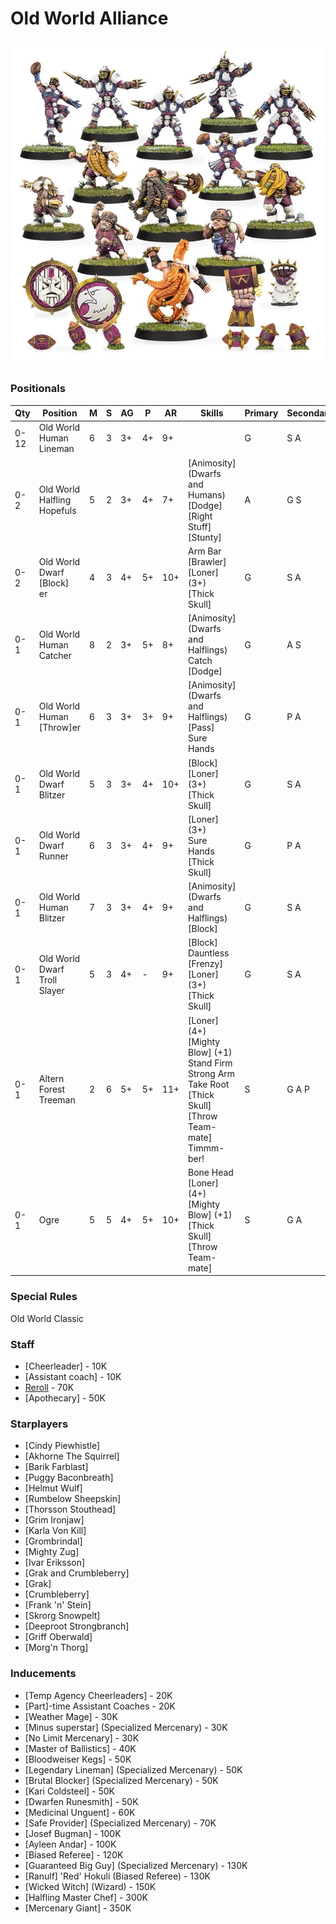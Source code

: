 ﻿# Old World Alliance

![](../media/teams/OldWorldAlliance2.jpg)

### Positionals

| Qty  | Position                             | M | S | AG | P  | AR  | Skills                                                                                                                                              | Primary | Secondary | Cost |
| ---- | ------------------------------------ | - | - | -- | -- | --- | --------------------------------------------------------------------------------------------------------------------------------------------------- | ------- | --------- | ---- |
| 0-12 | Old World Human Lineman              | 6 | 3 | 3+ | 4+ | 9+  |                                                                                                                                                     | G       | S A       | 50K  |
| 0-2  | Old World Halfling Hopefuls          | 5 | 2 | 3+ | 4+ | 7+  | [Animosity] (Dwarfs and Humans) <br /> [Dodge] <br /> [Right Stuff] <br /> [Stunty]                                                                       | A       | G S       | 30K  |
| 0-2  | Old World Dwarf [Block] <br /> er | 4 | 3 | 4+ | 5+ | 10+ | Arm Bar <br /> [Brawler] <br /> [Loner] (3+) <br /> [Thick Skull]                                                                                         | G       | S A       | 75K  |
| 0-1  | Old World Human Catcher              | 8 | 2 | 3+ | 5+ | 8+  | [Animosity] (Dwarfs and Halflings) <br /> Catch <br /> [Dodge]                                                                                        | G       | A S       | 65K  |
| 0-1  | Old World Human [Throw]er              | 6 | 3 | 3+ | 3+ | 9+  | [Animosity] (Dwarfs and Halflings) <br /> [Pass] <br /> Sure Hands                                                                                      | G       | P A       | 80K  |
| 0-1  | Old World Dwarf Blitzer              | 5 | 3 | 3+ | 4+ | 10+ | [Block] <br /> [Loner] (3+) <br /> [Thick Skull]                                                                                                 | G       | S A       | 80K  |
| 0-1  | Old World Dwarf Runner               | 6 | 3 | 3+ | 4+ | 9+  | [Loner] (3+) <br /> Sure Hands <br /> [Thick Skull]                                                                                                     | G       | P A       | 85K  |
| 0-1  | Old World Human Blitzer              | 7 | 3 | 3+ | 4+ | 9+  | [Animosity] (Dwarfs and Halflings) <br /> [Block]  <br />                                                                                          | G       | S A       | 90K  |
| 0-1  | Old World Dwarf Troll Slayer         | 5 | 3 | 4+ | -  | 9+  | [Block] <br /> Dauntless <br /> [Frenzy] <br /> [Loner] (3+) <br /> [Thick Skull]                                                                  | G       | S A       | 95K  |
| 0-1  | Altern Forest Treeman                | 2 | 6 | 5+ | 5+ | 11+ | [Loner] (4+) <br /> [Mighty Blow] (+1) <br /> Stand Firm <br /> Strong Arm <br /> Take Root <br /> [Thick Skull] <br /> [Throw Team-mate] <br /> Timmm-ber! | S       | G A P     | 120K |
| 0-1  | Ogre                                 | 5 | 5 | 4+ | 5+ | 10+ | Bone Head <br /> [Loner] (4+) <br /> [Mighty Blow] (+1) <br /> [Thick Skull] <br /> [Throw Team-mate]                                                       | S       | G A       | 140K |

### Special Rules

Old World Classic

### Staff

* [Cheerleader] - 10K
* [Assistant coach] - 10K
* [Reroll](s) - 70K
* [Apothecary]  - 50K

### Starplayers

* [Cindy Piewhistle]      
* [Akhorne The Squirrel]  
* [Barik Farblast]        
* [Puggy Baconbreath]     
* [Helmut Wulf]           
* [Rumbelow Sheepskin]    
* [Thorsson Stouthead]    
* [Grim Ironjaw]          
* [Karla Von Kill]        
* [Grombrindal]             
* [Mighty Zug]            
* [Ivar Eriksson]         
* [Grak and Crumbleberry] 
* [Grak]                    
* [Crumbleberry]            
* [Frank 'n' Stein]       
* [Skrorg Snowpelt]       
* [Deeproot Strongbranch] 
* [Griff Oberwald]        
* [Morg'n Thorg]          

### Inducements

* [Temp Agency Cheerleaders] - 20K
* [Part]-time Assistant Coaches - 20K
* [Weather Mage] - 30K
* [Minus superstar] (Specialized Mercenary) - 30K
* [No Limit Mercenary] - 30K
* [Master of Ballistics] - 40K
* [Bloodweiser Kegs] - 50K
* [Legendary Lineman] (Specialized Mercenary) - 50K
* [Brutal Blocker] (Specialized Mercenary) - 50K
* [Kari Coldsteel] - 50K
* [Dwarfen Runesmith] - 50K
* [Medicinal Unguent] - 60K
* [Safe Provider] (Specialized Mercenary) - 70K
* [Josef Bugman] - 100K
* [Ayleen Andar] - 100K
* [Biased Referee] - 120K
* [Guaranteed Big Guy] (Specialized Mercenary) - 130K
* [Ranulf] 'Red' Hokuli (Biased Referee) - 130K
* [Wicked Witch] (Wizard) - 150K
* [Halfling Master Chef] - 300K
* [Mercenary Giant] - 350K
